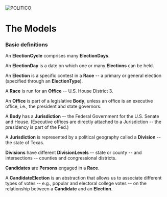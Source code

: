 ![POLITICO](https://rawgithub.com/The-Politico/src/master/images/logo/badge.png)

# The Models

### Basic definitions

An **ElectionCycle** comprises many **ElectionDays**.

An **ElectionDay** is a date on which one or many **Elections** can be held.

An **Election** is a specific contest in a **Race** -- a primary or general election (specified through an **ElectionType**).

A **Race** is run for an **Office** -- U.S. House District 3.

An **Office** is part of a legislative **Body**, unless an office is an executive office, i.e., the president and state governors.

A **Body** has a **Jurisdiction** -- the Federal Government for the U.S. Senate and House. (Executive offices are directly attached to a Jurisdiction -- the presidency is part of the Fed.)

A **Jurisdiction** is represented by a political geography called a **Division** -- the state of Texas.

**Divisions** have different **DivisionLevels** -- state or county -- and intersections -- counties and congressional districts.


**Candidates** are **Persons** engaged in a **Race**.

A **CandidateElection** is an abstraction that allows us to associate different types of votes -- e.g., popular and electoral college votes -- on the relationship between a **Candidate** and an **Election**.

